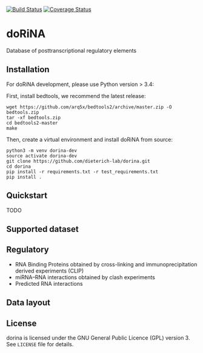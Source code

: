 [![Build Status](https://travis-ci.org/dieterich-lab/dorina.svg?branch=master)](https://travis-ci.org/dieterich-lab/dorina.svg?branch=master)
[![Coverage Status](https://coveralls.io/repos/github/dieterich-lab/dorina/badge.svg?branch=master)](https://coveralls.io/github/dieterich-lab/dorina?branch=master)

doRiNA
======

Database of posttranscriptional regulatory elements

Installation
------------

For doRiNA development, please use Python version > 3.4:

First, install bedtools, we recommend the latest release:
```
wget https://github.com/arq5x/bedtools2/archive/master.zip -O bedtools.zip
tar -xf bedtools.zip
cd bedtools2-master
make
```
Then, create a virtual environment and install doRiNA from source:
```
python3 -m venv dorina-dev
source activate dorina-dev
git clone https://github.com/dieterich-lab/dorina.git
cd dorina
pip install -r requirements.txt -r test_requirements.txt
pip install .
```

Quickstart
----------

TODO

Supported dataset
-----------------

## Regulatory
- RNA Binding Proteins obtained by cross-linking and
 immunoprecipitation derived experiments (CLIP)
- miRNA–RNA interactions obtained by clash experiments
- Predicted RNA interactions

Data layout
-----------


License
-------

dorina is licensed under the GNU General Public Licence (GPL) version 3.
See `LICENSE` file for details.
